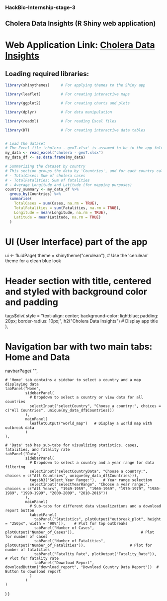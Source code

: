 ### HackBio-Internship-stage-3
## Cholera Data Insights (R Shiny web application)
# Web Application Link: [Cholera Data Insights](https://choleradatainsights.shinyapps.io/solve/)

## Loading required libraries:
```r
library(shinythemes)     # For applying themes to the Shiny app

library(leaflet)         # For creating interactive maps

library(ggplot2)         # For creating charts and plots

library(dplyr)           # For data manipulation

library(readxl)          # For reading Excel files

library(DT)              # For creating interactive data tables


# Load the dataset
# The Excel file 'cholera - geoT.xlsx' is assumed to be in the app folder. The data is loaded into 'my_data' and converted to a data frame 'my_data_df'.
my_data <- read_excel("cholera - geoT.xlsx")
my_data_df <- as.data.frame(my_data)

# Summarizing the dataset by country
# This section groups the data by 'Countries', and for each country calculates:
# - TotalCases: Sum of cholera cases
# - TotalFatalities: Sum of fatalities
# - Average Longitude and Latitude (for mapping purposes)
country_summary <- my_data_df %>%
  group_by(Countries) %>%
  summarise(
    TotalCases = sum(Cases, na.rm = TRUE),
    TotalFatalities = sum(Fatalities, na.rm = TRUE),
    Longitude = mean(Longitude, na.rm = TRUE),
    Latitude = mean(Latitude, na.rm = TRUE)
  )
```
# UI (User Interface) part of the app
ui <- fluidPage(
  theme = shinytheme("cerulean"),   # Use the 'cerulean' theme for a clean blue look
  
  # Header section with title, centered and styled with background color and padding
  tags$div(
    style = "text-align: center; background-color: lightblue; padding: 20px; border-radius: 10px;",
    h2("Cholera Data Insights")     # Display app title
  ),
  
  # Navigation bar with two main tabs: Home and Data
  navbarPage(
    "",
    
    # 'Home' tab contains a sidebar to select a country and a map displaying data
    tabPanel("Home",
             sidebarPanel(
               # Dropdown to select a country or view data for all countries
               selectInput("selectCountry", "Choose a country:", choices = c("All Countries", unique(my_data_df$Countries)))
             ),
             mainPanel(
               leafletOutput("world_map")   # Display a world map with outbreak data
             )
    ),
    
    # 'Data' tab has sub-tabs for visualizing statistics, cases, fatalities, and fatality rate
    tabPanel("Data",
             sidebarPanel(
               # Dropdown to select a country and a year range for data filtering
               selectInput("selectCountryData", "Choose a country:", choices = c("All Countries", unique(my_data_df$Countries))),
               tags$h3("Select Year Range:"),   # Year range selection
               selectInput("selectYearRange", "Choose a year range:", choices = c("All Years", "1949-1959", "1960-1969", "1970-1979", "1980-1989", "1990-1999", "2000-2009", "2010-2016"))
             ),
             mainPanel(
               # Sub-tabs for different data visualizations and a download report button
               tabsetPanel(
                 tabPanel("Statistics", plotOutput("outbreak_plot", height = "250px", width = "90%")),    # Plot for top outbreaks
                 tabPanel("Number of Cases", plotOutput("Number_of_Cases")),                              # Plot for number of cases
                 tabPanel("Number of Fatalities", plotOutput("Number_of_Fatalities")),                    # Plot for number of fatalities
                 tabPanel("Fatality Rate", plotOutput("Fatality_Rate")),                                  # Plot for fatality rate
                 tabPanel("Download Report", downloadButton("download_report", "Download Country Data Report"))  # Button to download report
               )
             )
    )
  )
)



